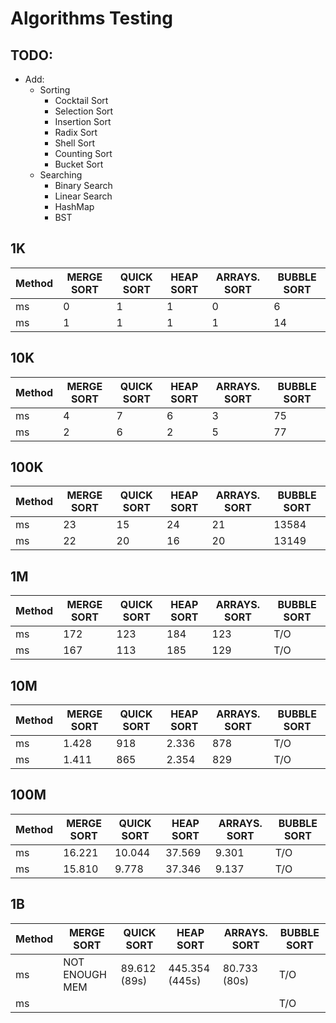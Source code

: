# Algorithms Testing #

## TODO: 
* Add:
  * Sorting
    * Cocktail Sort
    * Selection Sort
    * Insertion Sort
    * Radix Sort
    * Shell Sort
    * Counting Sort
    * Bucket Sort
  * Searching
    * Binary Search
    * Linear Search
    * HashMap
    * BST

## 1K ##
| Method | MERGE SORT | QUICK SORT | HEAP SORT | ARRAYS. SORT | BUBBLE SORT |
|--------|------------|------------|-----------|--------------|-------------|
| ms     | 0          | 1          | 1         | 0            | 6           |
| ms     | 1          | 1          | 1         | 1            | 14          |

## 10K ##
| Method | MERGE SORT | QUICK SORT | HEAP SORT | ARRAYS. SORT | BUBBLE SORT |
|--------|------------|------------|-----------|--------------|-------------|
| ms     | 4          | 7          | 6         | 3            | 75          |
| ms     | 2          | 6          | 2         | 5            | 77          |

## 100K ##
| Method | MERGE SORT | QUICK SORT | HEAP SORT | ARRAYS. SORT | BUBBLE SORT |
|--------|------------|------------|-----------|--------------|-------------|
| ms     | 23         | 15         | 24        | 21           | 13584       |
| ms     | 22         | 20         | 16        | 20           | 13149       |

## 1M ##
| Method | MERGE SORT | QUICK SORT | HEAP SORT | ARRAYS. SORT | BUBBLE SORT |
|--------|------------|------------|-----------|--------------|-------------|
| ms     | 172        | 123        | 184       | 123          | T/O         |
| ms     | 167        | 113        | 185       | 129          | T/O         |

## 10M ##
| Method | MERGE SORT | QUICK SORT | HEAP SORT | ARRAYS. SORT | BUBBLE SORT |
|--------|------------|------------|-----------|--------------|-------------|
| ms     | 1.428      | 918        | 2.336     | 878          | T/O         |
| ms     | 1.411      | 865        | 2.354     | 829          | T/O         |

## 100M ##
| Method | MERGE SORT | QUICK SORT | HEAP SORT | ARRAYS. SORT | BUBBLE SORT |
|--------|------------|------------|-----------|--------------|-------------|
| ms     | 16.221     | 10.044     | 37.569    | 9.301        | T/O         |
| ms     | 15.810     | 9.778      | 37.346    | 9.137        | T/O         |

## 1B ##
| Method | MERGE SORT     | QUICK SORT   | HEAP SORT      | ARRAYS. SORT | BUBBLE SORT |
|--------|----------------|--------------|----------------|--------------|-------------|
| ms     | NOT ENOUGH MEM | 89.612 (89s) | 445.354 (445s) | 80.733 (80s) | T/O         |
| ms     |                |              |                |              | T/O         |# Algorithms
